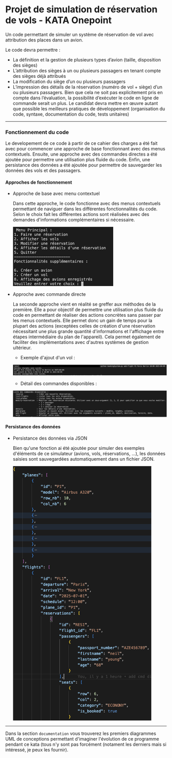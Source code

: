 
# Projet de simulation de réservation de vols - KATA Onepoint

Un code permettant de simuler un système de réservation de vol avec attribution des places dans un avion. 

Le code devra permettre : 

* La définition et la gestion de plusieurs types d’avion (taille, disposition des sièges) 
* L’attribution des sièges à un ou plusieurs passagers en tenant compte des sièges déjà attribués 
* La modification du siège d’un ou plusieurs passagers 
* L’impression des détails de la réservation (numéro de vol + siège) d’un ou plusieurs passagers. Bien que cela ne soit pas explicitement pris en compte dans l’évaluation, la possibilité d’exécuter le code en ligne de commande serait un plus. Le candidat devra mettre en œuvre autant que possible les meilleurs pratiques de développement (organisation du code, syntaxe, documentation du code, tests unitaires) 

---

### Fonctionnement du code

Le developement de ce code à partir de ce cahier des charges a été fait avec pour commencer une approche de base fonctionnant avec des menus contextuels.
Ensuite, une approche avec des commandes directes a été ajoutée pour permettre une utilisation plus fluide du code.
Enfin, une persistance des données a été ajoutée pour permettre de sauvegarder les données des vols et des passagers.


#### Approches de fonctionnement
* Approche de base avec menu contextuel
  
  Dans cette approche, le code fonctionne avec des menus contextuels permettant de naviguer dans les différentes fonctionnalités du code. Selon le choix fait les différentes actions sont réalisées avec des demandes d'informations complémentaires si nécessaire.

  ![Menu principal](/documentation/diagram/screen_main_menu.png)

* Approche avec commande directe 
  
  La seconde approche vient en réalité se greffer aux méthodes de la première. Elle a pour objectif de permettre une utilisation plus fluide du code en permettant de réaliser des actions concrètes sans passer par les menus contextuels.
  Elle permet donc un gain de temps pour la plupart des actions (exceptées celles de création d'une réservation nécessitant une plus grande quantité d'informations et l'affichage entre étapes intermédiaire du plan de l'appareil). Cela permet également de faciliter des implémentations avec d'autres systèmes de gestion ultérieur.

    * Exemple d'ajout d'un vol : 

  ![Exemple ajouter un vol ](/documentation/diagram/direct_cmd_add_flight_ex.png)

    * Détail des commandes disponibles :
  
    ![Détail des commandes](/documentation/diagram/direct_cmd_help.png)

#### Persistance des données 
* Persistance des données via JSON
  
  Bien qu'une fonction ai été ajoutée pour simuler des exemples d'éléments de ce simulateur (avions, vols, réservations, ...), les données saisies sont sauvegardées automatiquement dans un fichier JSON.

  ![Exemple de données sauvegardées](/documentation/diagram/json_data_example.png)

  
---
Dans la section  `documentation` vous trouverez les premiers diagrammes UML de conceptions permettant d'imaginer l'évolution de ce programme pendant ce kata (tous n'y sont pas forcément (notament les derniers mais si intéressé, je peux les fournir).
